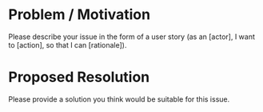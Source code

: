 # Problem / Motivation

Please describe your issue in the form of a user story (as an [actor], I want to [action], so that I can [rationale]).

# Proposed Resolution

Please provide a solution you think would be suitable for this issue.
